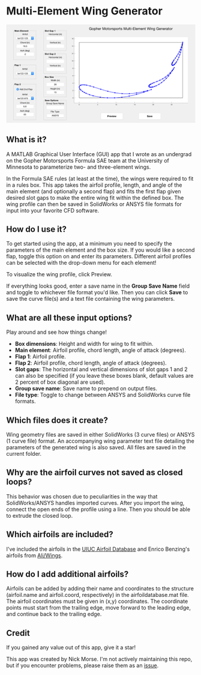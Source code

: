 # Multi-Element Wing Generator

![gui_image](/MultiElementWingGenerator_resources/screenshot.png)

## What is it?

A MATLAB Graphical User Interface (GUI) app that I wrote as an undergrad on the Gopher Motorsports Formula SAE team at the University of Minnesota to parameterize two- and three-element wings.

In the Formula SAE rules (at least at the time), the wings were required to fit in a rules box. This app takes the airfoil profile, length, and angle of the main element (and optionally a second flap) and fits the first flap given desired slot gaps to make the entire wing fit within the defined box. The wing profile can then be saved in SolidWorks or ANSYS file formats for input into your favorite CFD software.

## How do I use it?

To get started using the app, at a minimum you need to specify the parameters of the main element and the box size. If you would like a second flap, toggle this option on and enter its parameters. Different airfoil profiles can be selected with the drop-down menu for each element!

To visualize the wing profile, click Preview.

If everything looks good, enter a save name in the **Group Save Name** field and toggle to whichever file format you'd like. Then you can click **Save** to save the curve file(s) and a text file containing the wing parameters.


## What are all these input options?

Play around and see how things change!

* **Box dimensions**: Height and width for wing to fit within.
* **Main element**: Airfoil profile, chord length, angle of attack (degrees).
* **Flap 1**: Airfoil profile.
* **Flap 2**: Airfoil profile, chord length, angle of attack (degrees).
* **Slot gaps**: The horizontal and vertical dimensions of slot gaps 1 and 2 can also be specified (if you leave these boxes blank, default values are 2 percent of box diagonal are used).
* **Group save name**: Save name to prepend on output files.
* **File type**: Toggle to change between ANSYS and SolidWorks curve file formats.


## Which files does it create?

Wing geometry files are saved in either SolidWorks (3 curve files) or ANSYS (1 curve file) format. An accompanying wing parameter text file detailing the parameters of the generated wing is also saved. All files are saved in the current folder.


## Why are the airfoil curves not saved as closed loops?

This behavior was chosen due to peculiarities in the way that SolidWorks/ANSYS handles imported curves. After you import the wing, connect the open ends of the profile using a line. Then you should be able to extrude the closed loop.


## Which airfoils are included?

I've included the airfoils in the [UIUC Airfoil Database](https://m-selig.ae.illinois.edu/ads/coord_database.html) and Enrico Benzing's airfoils from [Ali/Wings](http://www.benzing.it/enrico.profili.htm).


## How do I add additional airfoils?

Airfoils can be added by adding their name and coordinates to the structure (airfoil.name and airfoil.coord, respectively) in the airfoildatabase.mat file. The airfoil coordinates must be given in (x,y) coordinates. The coordinate points must start from the trailing edge, move forward to the leading edge, and continue back to the trailing edge.


## Credit

If you gained any value out of this app, give it a star!

This app was created by Nick Morse. I'm not actively maintaining this repo, but if you encounter problems, please raise them as an [issue](https://github.com/morse129/MultiElementWingGenerator/issues).